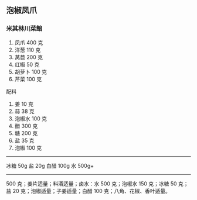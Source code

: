 
## 泡椒凤爪

### 米其林川菜館

1. 凤爪 400 克
2. 洋葱 110 克
3. 莴苣 200 克
4. 红椒 50 克
5. 胡萝卜 100 克
6. 芹菜 100 克

配料

1. 姜 10 克
2. 蒜 38 克
3. 泡椒水 100 克
4. 醋 300 克
5. 糖 200 克
6. 盐 35 克
7. 泡椒 100 克

---

冰糖 50g
盐 20g
白醋 100g
水 500g+

---

500 克；姜片适量；料酒适量；卤水：水 500 克；泡椒水 150 克；冰糖 50 克；盐 20 克；泡椒适量；子姜适量；白醋 100 克；八角、花椒、香叶适量。
